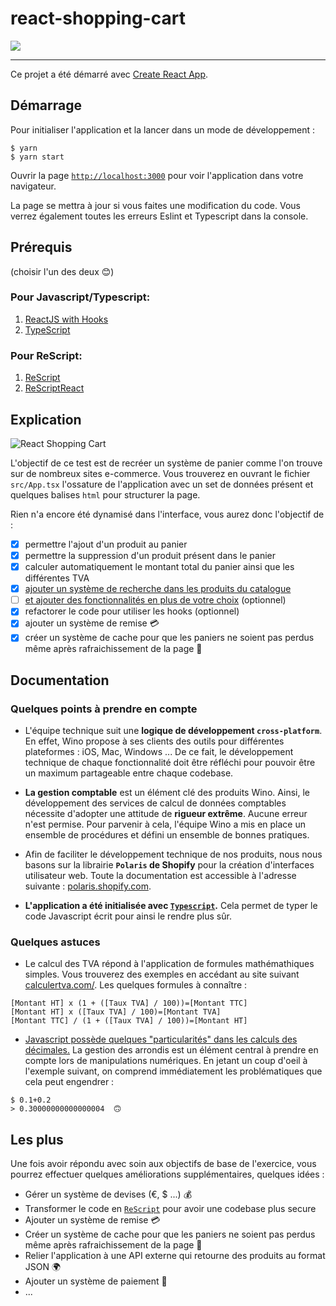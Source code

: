 # react-shopping-cart

![](https://i.giphy.com/media/fyWfYThjb0Mpy/giphy.webp)

---

Ce projet a été démarré avec [Create React App](https://github.com/facebook/create-react-app).

## Démarrage

Pour initialiser l'application et la lancer dans un mode de développement :

```shell
$ yarn
$ yarn start
```

Ouvrir la page [`http://localhost:3000`](http://localhost:3000) pour voir l'application dans votre navigateur.

La page se mettra à jour si vous faites une modification du code. Vous verrez également toutes les erreurs Eslint et Typescript dans la console.


## Prérequis

(choisir l'un des deux 😊)

### Pour Javascript/Typescript:

1. [ReactJS with Hooks](https://reactjs.org/)
2. [TypeScript](https://www.typescriptlang.org/)

### Pour ReScript:

1. [ReScript](https://rescript-lang.org/docs/manual/latest/introduction)
2. [ReScriptReact](https://rescript-lang.org/docs/react/latest/introduction)

## Explication

![React Shopping Cart](public/demo.png)

L'objectif de ce test est de recréer un système de panier comme l'on trouve sur de nombreux sites e-commerce. Vous trouverez en ouvrant le fichier `src/App.tsx` l'ossature de l'application avec un set de données présent et quelques balises `html` pour structurer la page.

Rien n'a encore été dynamisé dans l'interface, vous aurez donc l'objectif de :
* [x] permettre l'ajout d'un produit au panier
* [x] permettre la suppression d'un produit présent dans le panier
* [x] calculer automatiquement le montant total du panier ainsi que les différentes TVA
* [x] [ajouter un système de recherche dans les produits du catalogue](https://polaris.shopify.com/components/lists-and-tables/resource-list#all-examples)
* [ ] [et ajouter des fonctionnalités en plus de votre choix](#user-content-les-plus) (optionnel)
* [x] refactorer le code pour utiliser les hooks (optionnel)
* [x] ajouter un système de remise 💳
* [x] créer un système de cache pour que les paniers ne soient pas perdus même après rafraichissement de la page 💾

## Documentation

### Quelques points à prendre en compte

* L'équipe technique suit une **logique de développement `cross-platform`**. En effet, Wino propose à ses clients des outils pour différentes plateformes : iOS, Mac, Windows ... De ce fait, le développement technique de chaque fonctionnalité doit être réfléchi pour pouvoir être un maximum partageable entre chaque codebase.

* **La gestion comptable** est un élément clé des produits Wino. Ainsi, le développement des services de calcul de données comptables nécessite d'adopter une attitude de **rigueur extrême**. Aucune erreur n'est permise. Pour parvenir à cela, l'équipe Wino a mis en place un ensemble de procédures et défini un ensemble de bonnes pratiques.

* Afin de faciliter le développement technique de nos produits, nous nous basons sur la librairie **`Polaris` de Shopify** pour la création d'interfaces utilisateur web. Toute la documentation est accessible à l'adresse suivante : [polaris.shopify.com](https://polaris.shopify.com).

* **L'application a été initialisée avec [`Typescript`](https://www.typescriptlang.org/).** Cela permet de typer le code Javascript écrit pour ainsi le rendre plus sûr.

### Quelques astuces

* Le calcul des TVA répond à l'application de formules mathémathiques simples. Vous trouverez des exemples en accédant au site suivant [calculertva.com/](http://www.calculertva.com). Les quelques formules à connaître :
```
[Montant HT] x (1 + ([Taux TVA] / 100))=[Montant TTC]
[Montant HT] x ([Taux TVA] / 100)=[Montant TVA]
[Montant TTC] / (1 + ([Taux TVA] / 100))=[Montant HT]
```

* [Javascript possède quelques "particularités" dans les calculs des décimales.](https://fr.wikipedia.org/wiki/IEEE_754) La gestion des arrondis est un élément central à prendre en compte lors de manipulations numériques. En jetant un coup d'oeil à l'exemple suivant, on comprend immédiatement les problématiques que cela peut engendrer :
```
$ 0.1+0.2
> 0.30000000000000004  🙃
```

## Les plus

Une fois avoir répondu avec soin aux objectifs de base de l'exercice, vous pourrez effectuer quelques améliorations supplémentaires, quelques idées :
* Gérer un système de devises (€, $ ...) 💰
* Transformer le code en [`ReScript`](http://rescript-lang.org) pour avoir une codebase plus secure
* Ajouter un système de remise 💳
* Créer un système de cache pour que les paniers ne soient pas perdus même après rafraichissement de la page 💾
* Relier l'application à une API externe qui retourne des produits au format JSON 🌍
* Ajouter un système de paiement 💸
* ...
